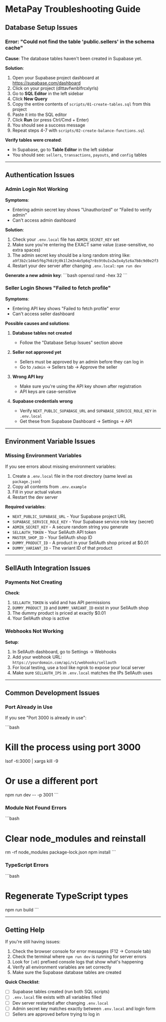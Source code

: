 # MetaPay Troubleshooting Guide

## Database Setup Issues

### Error: "Could not find the table 'public.sellers' in the schema cache"

**Cause**: The database tables haven't been created in Supabase yet.

**Solution**:
1. Open your Supabase project dashboard at https://supabase.com/dashboard
2. Click on your project (dlttavfwnblfrcxlyrls)
3. Go to **SQL Editor** in the left sidebar
4. Click **New Query**
5. Copy the entire contents of `scripts/01-create-tables.sql` from this project
6. Paste it into the SQL editor
7. Click **Run** (or press Ctrl/Cmd + Enter)
8. You should see a success message
9. Repeat steps 4-7 with `scripts/02-create-balance-functions.sql`

**Verify tables were created**:
- In Supabase, go to **Table Editor** in the left sidebar
- You should see: `sellers`, `transactions`, `payouts`, and `config` tables

---

## Authentication Issues

### Admin Login Not Working

**Symptoms**: 
- Entering admin secret key shows "Unauthorized" or "Failed to verify admin"
- Can't access admin dashboard

**Solution**:
1. Check your `.env.local` file has `ADMIN_SECRET_KEY` set
2. Make sure you're entering the EXACT same value (case-sensitive, no extra spaces)
3. The admin secret key should be a long random string like: `a9f3b2c1d4e5f6g7h8i9j0k1l2m3n4o5p6q7r8s9t0u1v2w3x4y5z6a7b8c9d0e2f3`
4. Restart your dev server after changing `.env.local`: `npm run dev`

**Generate a new admin key**:
\`\`\`bash
openssl rand -hex 32
\`\`\`

### Seller Login Shows "Failed to fetch profile"

**Symptoms**:
- Entering API key shows "Failed to fetch profile" error
- Can't access seller dashboard

**Possible causes and solutions**:

1. **Database tables not created**
   - Follow the "Database Setup Issues" section above

2. **Seller not approved yet**
   - Sellers must be approved by an admin before they can log in
   - Go to `/admin` → Sellers tab → Approve the seller

3. **Wrong API key**
   - Make sure you're using the API key shown after registration
   - API keys are case-sensitive

4. **Supabase credentials wrong**
   - Verify `NEXT_PUBLIC_SUPABASE_URL` and `SUPABASE_SERVICE_ROLE_KEY` in `.env.local`
   - Get these from Supabase Dashboard → Settings → API

---

## Environment Variable Issues

### Missing Environment Variables

If you see errors about missing environment variables:

1. Create a `.env.local` file in the root directory (same level as `package.json`)
2. Copy all contents from `.env.example`
3. Fill in your actual values
4. Restart the dev server

**Required variables**:
- `NEXT_PUBLIC_SUPABASE_URL` - Your Supabase project URL
- `SUPABASE_SERVICE_ROLE_KEY` - Your Supabase service role key (secret)
- `ADMIN_SECRET_KEY` - A secure random string you generate
- `SELLAUTH_TOKEN` - Your SellAuth API token
- `MASTER_SHOP_ID` - Your SellAuth shop ID
- `DUMMY_PRODUCT_ID` - A product in your SellAuth shop priced at $0.01
- `DUMMY_VARIANT_ID` - The variant ID of that product

---

## SellAuth Integration Issues

### Payments Not Creating

**Check**:
1. `SELLAUTH_TOKEN` is valid and has API permissions
2. `DUMMY_PRODUCT_ID` and `DUMMY_VARIANT_ID` exist in your SellAuth shop
3. The dummy product is priced at exactly $0.01
4. Your SellAuth shop is active

### Webhooks Not Working

**Setup**:
1. In SellAuth dashboard, go to Settings → Webhooks
2. Add your webhook URL: `https://yourdomain.com/api/v1/webhooks/sellauth`
3. For local testing, use a tool like ngrok to expose your local server
4. Make sure `SELLAUTH_IPS` in `.env.local` matches the IPs SellAuth uses

---

## Common Development Issues

### Port Already in Use

If you see "Port 3000 is already in use":

\`\`\`bash
# Kill the process using port 3000
lsof -ti:3000 | xargs kill -9

# Or use a different port
npm run dev -- -p 3001
\`\`\`

### Module Not Found Errors

\`\`\`bash
# Clear node_modules and reinstall
rm -rf node_modules package-lock.json
npm install
\`\`\`

### TypeScript Errors

\`\`\`bash
# Regenerate TypeScript types
npm run build
\`\`\`

---

## Getting Help

If you're still having issues:

1. Check the browser console for error messages (F12 → Console tab)
2. Check the terminal where `npm run dev` is running for server errors
3. Look for `[v0]` prefixed console logs that show what's happening
4. Verify all environment variables are set correctly
5. Make sure the Supabase database tables are created

**Quick Checklist**:
- [ ] Supabase tables created (run both SQL scripts)
- [ ] `.env.local` file exists with all variables filled
- [ ] Dev server restarted after changing `.env.local`
- [ ] Admin secret key matches exactly between `.env.local` and login form
- [ ] Sellers are approved before trying to log in

